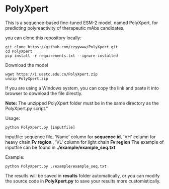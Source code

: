 # PolyXpert
This is a sequence-based fine-tuned ESM-2 model, named PolyXpert, for predicting polyreactivity of therapeutic mAbs candidates.

you can clone this repository locally:
```
git clone https://github.com/zzyywww/PolyXpert.git 
cd PolyXpert
pip install -r requirements.txt --ignore-installed
```
Download the model
```
wget https://i.uestc.edu.cn/PolyXpert.zip
unzip PolyXpert.zip
```
If you are using a Windows system, you can copy the link and paste it into browser to download the file directly.

**Note:** The unzipped PolyXpert folder must be in the same directory as the PolyXpert.py script."

Usage:

```
python PolyXpert.py [inputfile]
```
inputfile: sequence file, 'Name' column for **sequence id**, 'VH' column for heavy chain **Fv region** ,  'VL' column for light chain **Fv region** 
The example of inputfile can be found in **./example/example_seq.txt**

Example:
```
python PolyXpert.py ./example/example_seq.txt
```
The results will be saved in **results** folder automatically, or you can modify the source code in **PolyXpert.py** to save your results more customistically.

